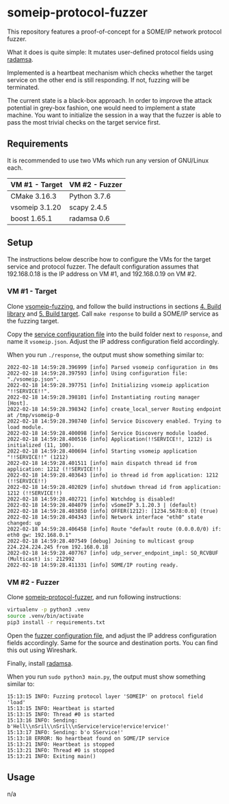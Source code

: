 # someip-protocol-fuzzer

This repository features a proof-of-concept for a SOME/IP network protocol fuzzer.

What it does is quite simple: It mutates user-defined protocol fields using [radamsa](https://gitlab.com/akihe/radamsa).

Implemented is a heartbeat mechanism which checks whether the target service on the other end is still responding. If not, fuzzing will be terminated.

The current state is a black-box approach. In order to improve the attack potential in grey-box fashion, one would need to implement a state machine. You want to initialize the session in a way that the fuzzer is able to pass the most trivial checks on the target service first.

## Requirements

It is recommended to use two VMs which run any version of GNU/Linux each.

| VM #1 - Target     | VM #2 - Fuzzer     |
| ------------------ | ------------------ |
| CMake 3.16.3       | Python 3.7.6       |
| vsomeip 3.1.20     | scapy 2.4.5        |
| boost 1.65.1       | radamsa 0.6        |

## Setup

The instructions below describe how to configure the VMs for the target service and protocol fuzzer. The default configuration assumes that 192.168.0.18 is the IP address on VM #1, and 192.168.0.19 on VM #2.

### VM #1 - Target

Clone [vsomeip-fuzzing](https://github.com/cfanatic/vsomeip-fuzzing), and follow the build instructions in sections [4. Build library](https://github.com/cfanatic/vsomeip-fuzzing#4-build-library) and [5. Build target](https://github.com/cfanatic/vsomeip-fuzzing#5-build-target). Call `make response` to build a SOME/IP service as the fuzzing target.

Copy the [service configuration file](https://github.com/cfanatic/vsomeip-fuzzing/blob/master/conf/vsomeip_response.json) into the build folder next to `response`, and name it `vsomeip.json`. Adjust the IP address configuration field accordingly.

When you run `./response`, the output must show something similar to:

```log
2022-02-18 14:59:28.396999 [info] Parsed vsomeip configuration in 0ms
2022-02-18 14:59:28.397593 [info] Using configuration file: "./vsomeip.json".
2022-02-18 14:59:28.397751 [info] Initializing vsomeip application "!!SERVICE!!".
2022-02-18 14:59:28.398101 [info] Instantiating routing manager [Host].
2022-02-18 14:59:28.398342 [info] create_local_server Routing endpoint at /tmp/vsomeip-0
2022-02-18 14:59:28.398740 [info] Service Discovery enabled. Trying to load module.
2022-02-18 14:59:28.400098 [info] Service Discovery module loaded.
2022-02-18 14:59:28.400516 [info] Application(!!SERVICE!!, 1212) is initialized (11, 100).
2022-02-18 14:59:28.400694 [info] Starting vsomeip application "!!SERVICE!!" (1212)
2022-02-18 14:59:28.401511 [info] main dispatch thread id from application: 1212 (!!SERVICE!!)
2022-02-18 14:59:28.403643 [info] io thread id from application: 1212 (!!SERVICE!!)
2022-02-18 14:59:28.402029 [info] shutdown thread id from application: 1212 (!!SERVICE!!)
2022-02-18 14:59:28.402721 [info] Watchdog is disabled!
2022-02-18 14:59:28.404079 [info] vSomeIP 3.1.20.3 | (default)
2022-02-18 14:59:28.403850 [info] OFFER(1212): [1234.5678:0.0] (true)
2022-02-18 14:59:28.404343 [info] Network interface "eth0" state changed: up
2022-02-18 14:59:28.406458 [info] Route "default route (0.0.0.0/0) if: eth0 gw: 192.168.0.1"
2022-02-18 14:59:28.407549 [debug] Joining to multicast group 224.224.224.245 from 192.168.0.18
2022-02-18 14:59:28.407767 [info] udp_server_endpoint_impl: SO_RCVBUF (Multicast) is: 212992
2022-02-18 14:59:28.411331 [info] SOME/IP routing ready.
```

### VM #2 - Fuzzer

Clone [someip-protocol-fuzzer](https://github.com/cfanatic/someip-protocol-fuzzer), and run following instructions:

```bash
virtualenv -p python3 .venv
source .venv/bin/activate
pip3 install -r requirements.txt 
```

Open the [fuzzer configuration file](https://github.com/cfanatic/someip-protocol-fuzzer/blob/master/config.ini), and adjust the IP address configuration fields accordingly. Same for the source and destination ports. You can find this out using Wireshark.

Finally, install [radamsa](https://gitlab.com/akihe/radamsa).

When you run `sudo python3 main.py`, the output must show something similar to:

```log
15:13:15 INFO: Fuzzing protocol layer 'SOMEIP' on protocol field 'load'
15:13:15 INFO: Heartbeat is started
15:13:15 INFO: Thread #0 is started
15:13:16 INFO: Sending: b'Hell\\nSril\\nSril\\nService!ervice!ervice!ervice!'
15:13:17 INFO: Sending: b'o SService!'
15:13:18 ERROR: No heartbeat found on SOME/IP service
15:13:21 INFO: Heartbeat is stopped
15:13:21 INFO: Thread #0 is stopped
15:13:21 INFO: Exiting main()
```

## Usage

n/a
